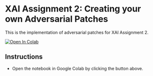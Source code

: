 # XAI Assignment 2: Creating your own Adversarial Patches

This is the implementation of adversarial patches for XAI Assignment 2. 

[![Open In Colab](https://colab.research.google.com/assets/colab-badge.svg)](https://colab.research.google.com/github/Anannyachuli/Final_XAI_Assignment_2_Anannya/blob/main/Final_XAI_Assignment_2_Anannya.ipynb)

## Instructions
- Open the notebook in Google Colab by clicking the button above.
